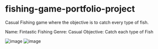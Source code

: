 # fishing-game-portfolio-project
Casual Fishing game where the objective is to catch every type of fish.

Name: Fintastic Fishing
Genre: Casual
Objective: Catch each type of Fish

![image](https://user-images.githubusercontent.com/8266516/207529636-f38ff87c-c9bc-415e-a501-e4ab2b6a3b56.png)
![image](https://media.discordapp.net/attachments/991816957013803049/1052466161138282547/Animation.gif)
